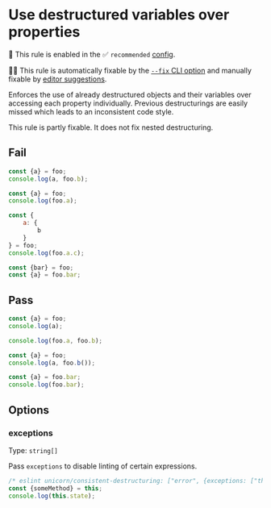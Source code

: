 # Use destructured variables over properties

💼 This rule is enabled in the ✅ `recommended` [config](https://github.com/sindresorhus/eslint-plugin-unicorn#preset-configs).

🔧💡 This rule is automatically fixable by the [`--fix` CLI option](https://eslint.org/docs/latest/user-guide/command-line-interface#--fix) and manually fixable by [editor suggestions](https://eslint.org/docs/developer-guide/working-with-rules#providing-suggestions).

<!-- end auto-generated rule header -->
<!-- Do not manually modify this header. Run: `npm run fix:eslint-docs` -->

Enforces the use of already destructured objects and their variables over accessing each property individually. Previous destructurings are easily missed which leads to an inconsistent code style.

This rule is partly fixable. It does not fix nested destructuring.

## Fail

```js
const {a} = foo;
console.log(a, foo.b);
```

```js
const {a} = foo;
console.log(foo.a);
```

```js
const {
	a: {
		b
	}
} = foo;
console.log(foo.a.c);
```

```js
const {bar} = foo;
const {a} = foo.bar;
```

## Pass

```js
const {a} = foo;
console.log(a);
```

```js
console.log(foo.a, foo.b);
```

```js
const {a} = foo;
console.log(a, foo.b());
```

```js
const {a} = foo.bar;
console.log(foo.bar);
```

## Options

### exceptions

Type: `string[]`

Pass `exceptions` to disable linting of certain expressions.

```js
/* eslint unicorn/consistent-destructuring: ["error", {exceptions: ["this.state"]}] */
const {someMethod} = this;
console.log(this.state);
```
